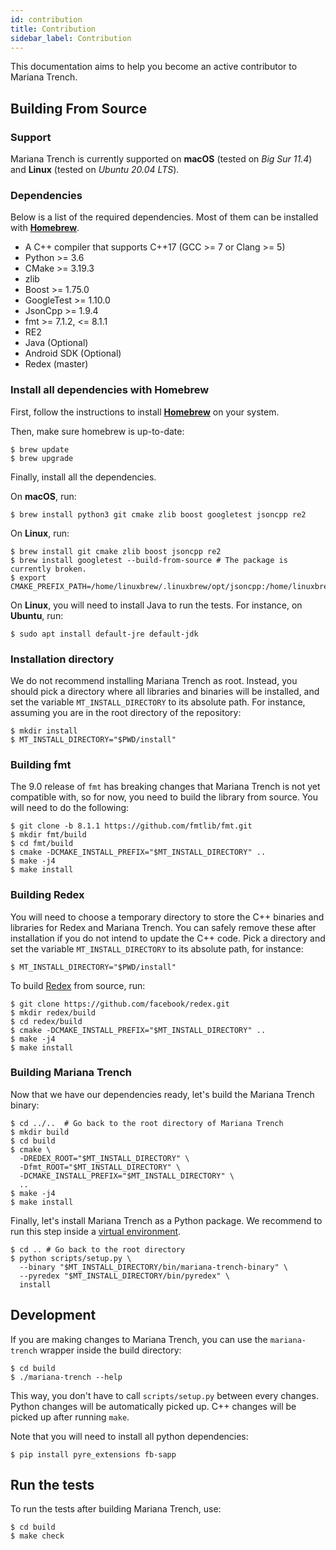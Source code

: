 ```yaml
---
id: contribution
title: Contribution
sidebar_label: Contribution
---
```


This documentation aims to help you become an active contributor to Mariana Trench.

## Building From Source

### Support

Mariana Trench is currently supported on **macOS** (tested on *Big Sur 11.4*) and **Linux** (tested on *Ubuntu 20.04 LTS*).

### Dependencies

Below is a list of the required dependencies. Most of them can be installed with **[Homebrew](https://brew.sh/)**.

* A C++ compiler that supports C++17 (GCC >= 7 or Clang >= 5)
* Python >= 3.6
* CMake >= 3.19.3
* zlib
* Boost >= 1.75.0
* GoogleTest >= 1.10.0
* JsonCpp >= 1.9.4
* fmt >= 7.1.2, <= 8.1.1
* RE2
* Java (Optional)
* Android SDK (Optional)
* Redex (master)

### Install all dependencies with Homebrew

First, follow the instructions to install **[Homebrew](https://brew.sh/)** on your system.

Then, make sure homebrew is up-to-date:
```shell
$ brew update
$ brew upgrade
```

Finally, install all the dependencies.

On **macOS**, run:
```shell
$ brew install python3 git cmake zlib boost googletest jsoncpp re2
```

On **Linux**, run:
```shell
$ brew install git cmake zlib boost jsoncpp re2
$ brew install googletest --build-from-source # The package is currently broken.
$ export CMAKE_PREFIX_PATH=/home/linuxbrew/.linuxbrew/opt/jsoncpp:/home/linuxbrew/.linuxbrew/opt/zlib
```

On **Linux**, you will need to install Java to run the tests. For instance, on **Ubuntu**, run:
```shell
$ sudo apt install default-jre default-jdk
```

### Installation directory

We do not recommend installing Mariana Trench as root. Instead, you should pick a directory where all libraries and binaries will be installed, and set the variable `MT_INSTALL_DIRECTORY` to its absolute path. For instance, assuming you are in the root directory of the repository:
```shell
$ mkdir install
$ MT_INSTALL_DIRECTORY="$PWD/install"
```

### Building fmt

The 9.0 release of `fmt` has breaking changes that Mariana Trench is not yet compatible with, so for now, you need to build the library from source. You will need to do the following:

```shell
$ git clone -b 8.1.1 https://github.com/fmtlib/fmt.git
$ mkdir fmt/build
$ cd fmt/build
$ cmake -DCMAKE_INSTALL_PREFIX="$MT_INSTALL_DIRECTORY" ..
$ make -j4
$ make install
```

### Building Redex

You will need to choose a temporary directory to store the C++ binaries and libraries for Redex and Mariana Trench. You can safely remove these after installation if you do not intend to update the C++ code. Pick a directory and set the variable `MT_INSTALL_DIRECTORY` to its absolute path, for instance:
```shell
$ MT_INSTALL_DIRECTORY="$PWD/install"
```

To build [Redex](https://fbredex.com/) from source, run:
```shell
$ git clone https://github.com/facebook/redex.git
$ mkdir redex/build
$ cd redex/build
$ cmake -DCMAKE_INSTALL_PREFIX="$MT_INSTALL_DIRECTORY" ..
$ make -j4
$ make install
```

### Building Mariana Trench

Now that we have our dependencies ready, let's build the Mariana Trench binary:
```shell
$ cd ../..  # Go back to the root directory of Mariana Trench
$ mkdir build
$ cd build
$ cmake \
  -DREDEX_ROOT="$MT_INSTALL_DIRECTORY" \
  -Dfmt_ROOT="$MT_INSTALL_DIRECTORY" \
  -DCMAKE_INSTALL_PREFIX="$MT_INSTALL_DIRECTORY" \
  ..
$ make -j4
$ make install
```

Finally, let's install Mariana Trench as a Python package.
We recommend to run this step inside a [virtual environment](https://packaging.python.org/tutorials/installing-packages/#creating-virtual-environments).
```shell
$ cd .. # Go back to the root directory
$ python scripts/setup.py \
  --binary "$MT_INSTALL_DIRECTORY/bin/mariana-trench-binary" \
  --pyredex "$MT_INSTALL_DIRECTORY/bin/pyredex" \
  install
```

## Development

If you are making changes to Mariana Trench, you can use the `mariana-trench` wrapper inside the build directory:
```shell
$ cd build
$ ./mariana-trench --help
```

This way, you don't have to call `scripts/setup.py` between every changes.
Python changes will be automatically picked up.
C++ changes will be picked up after running `make`.

Note that you will need to install all python dependencies:
```shell
$ pip install pyre_extensions fb-sapp
```

## Run the tests

To run the tests after building Mariana Trench, use:
```shell
$ cd build
$ make check
```
